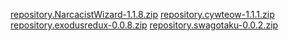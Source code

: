 [repository.NarcacistWizard-1.1.8.zip](download/repository.NarcacistWizard-1.1.8.zip)
[repository.cywteow-1.1.1.zip](download/repository.cywteow-1.1.1.zip)
[repository.exodusredux-0.0.8.zip](download/repository.exodusredux-0.0.8.zip)
[repository.swagotaku-0.0.2.zip](download/repository.swagotaku-0.0.2.zip)
